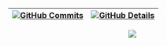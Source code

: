   
 | [![GitHub Commits](http://github-profile-summary-cards.vercel.app/api/cards/productive-time?username=brunoScholze&theme=dracula&utcOffset=-3)](https://github.com/vn7n24fzkq/github-profile-summary-cards) | [![GitHub Details](http://github-profile-summary-cards.vercel.app/api/cards/profile-details?username=brunoScholze&theme=dracula)](https://github.com/vn7n24fzkq/github-profile-summary-cards) |  
 | ----------- | ----------- |

 
  <div align="center" >
<a href="https://skillicons.dev"   >
  <img src="https://skillicons.dev/icons?i=git,vscode,angular,javascript,typescript,androidstudio,css,html,react,java,spring,next,azure,sass,nodejs,docker,figma,github,postman,npm,bootstrap,mongodb,postgres,discord,linkedin,instagram" />
</a>
  <br />

  </div>

 
  
 






 
  
  

  
